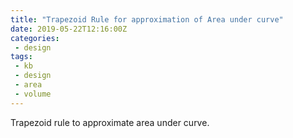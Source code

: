 ```yaml
---
title: "Trapezoid Rule for approximation of Area under curve"
date: 2019-05-22T12:16:00Z
categories:
 - design
tags:
 - kb
 - design
 - area
 - volume
---
```


Trapezoid rule to approximate area under curve.
